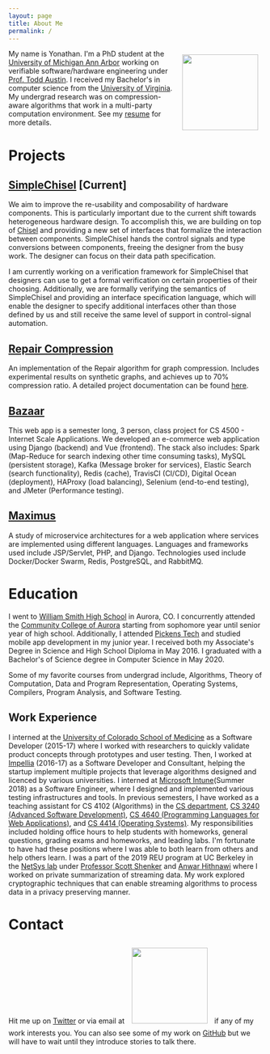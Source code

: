 ```yaml
---
layout: page
title: About Me
permalink: /
---
```


<img align="right" style="margin:10px" width="150" height="150" src="{{site.baseurl}}/assets/images/yonathan.jpg"> My name is Yonathan. I'm a PhD student at the [University of Michigan Ann Arbor](https://eecs.engin.umich.edu/) working on verifiable software/hardware engineering under [Prof. Todd Austin](https://web.eecs.umich.edu/~taustin/). I received my Bachelor's in computer science from the [University of Virginia](http://www.virginia.edu/).  My undergrad research was on compression-aware algorithms that work in a multi-party computation environment. See my [resume]({{site.baseurl}}/assets/MyResume.pdf) for more details.

# Projects

## [SimpleChisel](https://github.com/SimpleChisel/simple-chisel) [Current]

We aim to improve the re-usability and composability of hardware components. This is particularly important due to the current shift towards heterogeneous hardware design. To accomplish this, we are building on top of [Chisel](https://www.chisel-lang.org/) and providing a new set of interfaces that formalize the interaction between components. SimpleChisel hands the control signals and type conversions between components, freeing the designer from the busy work. The designer can focus on their data path specification. 

I am currently working on a verification framework for SimpleChisel that designers can use to get a formal verification on certain properties of their choosing. Additionally, we are formally verifying the semantics of SimpleChisel and providing an interface specification language, which will enable the designer to specify additional interfaces other than those defined by us and still receive the same level of support in control-signal automation. 

## [Repair Compression](https://github.com/yonathanF/Repair-Graph-Compression)
An implementation of the Repair algorithm for graph compression.  Includes experimental results on synthetic graphs, and achieves up to 70% compression ratio.  A detailed project documentation can be found [here]( https://repair-graph-compression.readthedocs.io/en/latest/index.html).


## [Bazaar](https://github.com/yonathanF/bazaar-clone)
This web app is a semester long, 3 person, class project for CS 4500 - Internet Scale Applications. We developed an e-commerce web application using Django (backend) and Vue (frontend). The stack also includes: Spark (Map-Reduce for search indexing other time consuming tasks), MySQL (persistent storage), Kafka (Message broker for services), Elastic Search (search functionality), Redis (cache), TravisCI (CI/CD), Digital Ocean (deployment), HAProxy (load balancing), Selenium (end-to-end testing), and JMeter (Performance testing).

## [Maximus](https://github.com/yonathanF/maximus)
A study of microservice architectures for a web application where services are implemented using different languages.  Languages and frameworks used include JSP/Servlet, PHP, and Django. Technologies used include Docker/Docker Swarm, Redis, PostgreSQL, and RabbitMQ.


# Education

I went to [William Smith High School](https://wshs.exloer.com/") in Aurora, CO.  I concurrently attended the [Community College of Aurora](https://www.ccaurora.edu/) starting from sophomore year until senior year of high school. Additionally, I attended [Pickens Tech](https://www.pickenstech.org/) and studied mobile app development in my junior year. I received both my Associate's Degree in Science and High School Diploma in May 2016. I graduated with a Bachelor's of Science degree in Computer Science in May 2020.

Some of my favorite courses from undergrad include, Algorithms, Theory of Computation, Data and Program Representation, Operating Systems, Compilers, Program Analysis, and Software Testing. 

## Work Experience
I interned at the [University of Colorado School of Medicine]() as a Software Developer (2015-17) where I worked with researchers to quickly validate product concepts through prototypes and user testing. Then, I worked at [Impellia](http://impellia.co/) (2016-17) as a Software Developer and Consultant, helping the startup implement multiple projects that leverage algorithms designed and licenced by various universities. I interned at [Microsoft Intune](https://www.microsoft.com/en-us/cloud-platform/microsoft-intune)(Summer 2018) as a Software Engineer, where I designed and implemented various testing infrastructures and tools. In previous semesters, I have worked as a teaching assistant for CS 4102 (Algorithms) in the [CS department](https://engineering.virginia.edu/departments/computer-science), [CS 3240 (Advanced Software Development)](http://cs3240.cs.virginia.edu/), [CS 4640 (Programming Languages for Web Applications)](http://www.cs.virginia.edu/~up3f/cs4640/syllabus.html), and [CS 4414 (Operating Systems)](https://www.cs.virginia.edu/~cr4bd/4414/F2019/). My responsibilities included holding office hours to help students with homeworks, general questions, grading exams and homeworks, and leading labs. I'm fortunate to have had these positions where I was able to both learn from others and help others learn. I was a part of the 2019 REU program at UC Berkeley in the [NetSys lab](https://netsys.cs.berkeley.edu/) under [Professor Scott Shenker](https://www2.eecs.berkeley.edu/Faculty/Homepages/shenker.html) and [Anwar Hithnawi](https://hithnawi.com/) where I worked on private summarization of streaming data. My work explored cryptographic techniques that can enable streaming algorithms to process data in a privacy preserving manner. 

# Contact

Hit me up on [Twitter](https://twitter.com/YonathanFisseha) or via email at <img style="margin:10px" width="150" height="150" src="{{site.baseurl}}/assets/images/email.png"> if any of my work interests you. You can also see some of my work on [GitHub](https://github.com/yonathanF) but we will have to wait until they introduce stories to talk there.
